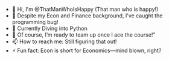 

- 👋 Hi, I'm @ThatManWhoIsHappy (That man who is happy!)
- 👀 Despite my Econ and Finance background, I've caught the programming bug!
- 🌱 Currently Diving into Python
- 💞️ Of course, I’m ready to team up once I ace the course!"
- 📫 How to reach me: Still figuring that out!
- ⚡ Fun fact: Econ is short for Economics—mind blown, right?






<!---
ThatManWhoIsHappy/ThatManWhoIsHappy is a ✨ special ✨ repository because its `README.md` (this file) appears on your GitHub profile.
You can click the Preview link to take a look at your changes.
--->

